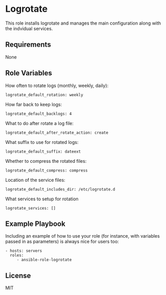 Logrotate
=========

This role installs logrotate and manages the main configuration along with the indvidual services.

Requirements
------------
None

Role Variables
--------------

How often to rotate logs (monthly, weekly, daily):

    logrotate_default_rotation: weekly

How far back to keep logs:

    logrotate_default_backlogs: 4

What to do after rotate a log file:

    logrotate_default_after_rotate_action: create

What suffix to use for rotated logs:

    logrotate_default_suffix: dateext

Whether to compress the rotated files:

    logrotate_default_compress: compress

Location of the service files:

    logrotate_default_includes_dir: /etc/logrotate.d

What services to setup for rotation

    logrotate_services: []

Example Playbook
----------------

Including an example of how to use your role (for instance, with variables passed in as parameters) is always nice for users too:

    - hosts: servers
      roles:
         - ansible-role-logrotate

License
-------

MIT
